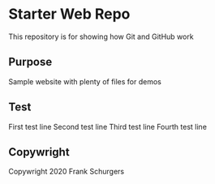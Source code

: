 # Starter Web Repo

This repository is for showing how Git and GitHub work

## Purpose

Sample website with plenty of files for demos

## Test

First test line
Second test line
Third test line
Fourth test line

## Copywright

Copywright 2020 Frank Schurgers
